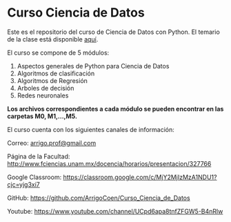 # Curso Ciencia de Datos
 Este es el repositorio del curso de Ciencia de Datos con Python. El temario de la clase está disponible [aquí](https://github.com/ArrigoCoen/Curso_Ciencia_de_Datos/blob/main/Temario%20Ciencia%20de%20Datos%20Python.pdf).

El curso se compone de 5 módulos:
 1. Aspectos generales de Python para Ciencia de Datos
 2. Algoritmos de clasificación
 3. Algoritmos de Regresión
 4. Arboles de decisión
 5. Redes neuronales

**Los archivos correspondientes a cada módulo se pueden encontrar en las carpetas M0, M1,...,M5.**

 El curso cuenta con los siguientes canales de información:

 Correo:
 arrigo.prof@gmail.com

 Página de la Facultad:
 http://www.fciencias.unam.mx/docencia/horarios/presentacion/327766

 Google Classroom:
 https://classroom.google.com/c/MjY2MjIzMzA1NDU1?cjc=yjg3xi7

 GitHub:
 https://github.com/ArrigoCoen/Curso_Ciencia_de_Datos

 Youtube:
 https://www.youtube.com/channel/UCpd6apa8tnfZFGW5-B4nRlw
